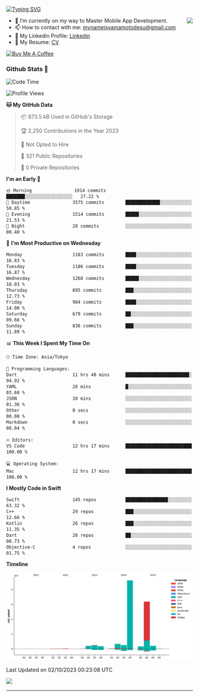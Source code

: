 
[![Typing SVG](https://readme-typing-svg.demolab.com/?lines=Thank+You+For+Visiting!!;You+Are+Welcome✨;I+am+Kyo+Yamamoto;Mobile+Developer)](https://git.io/typing-svg)
<p>
<img align="right" src="https://media.giphy.com/media/26ufdb3cYKwbRtYVW/giphy.gif" style="max-width:100%;" height="150px">

- 🌱 I’m currently on my way to Master Mobile App Development.
- 📫 How to contact with me: mynameisyamamotodesu@gmail.com
- 🔗 My Linkedin Profile: [Linkedin](https://www.linkedin.com/in/kyo-yamamoto-a2ab50239)
- 🔗 My Resume: [CV](https://www.kickresume.com/cv/ZWKvXV/)

<a href="https://www.buymeacoffee.com/kyoyamamoto" target="_blank"><img src="https://cdn.buymeacoffee.com/buttons/default-orange.png" alt="Buy Me A Coffee" height="41" width="174"></a>

### Github Stats 🥇 
<!--START_SECTION:waka-->
![Code Time](http://img.shields.io/badge/Code%20Time-564%20hrs%2024%20mins-blue)

![Profile Views](http://img.shields.io/badge/Profile%20Views-1-blue)

**🐱 My GitHub Data** 

> 📦 873.5 kB Used in GitHub's Storage 
 > 
> 🏆 2,250 Contributions in the Year 2023
 > 
> 🚫 Not Opted to Hire
 > 
> 📜 321 Public Repositories 
 > 
> 🔑 0 Private Repositories 
 > 
**I'm an Early 🐤** 

```text
🌞 Morning                1914 commits        ███████░░░░░░░░░░░░░░░░░░   27.22 % 
🌆 Daytime                3575 commits        █████████████░░░░░░░░░░░░   50.85 % 
🌃 Evening                1514 commits        █████░░░░░░░░░░░░░░░░░░░░   21.53 % 
🌙 Night                  28 commits          ░░░░░░░░░░░░░░░░░░░░░░░░░   00.40 % 
```
📅 **I'm Most Productive on Wednesday** 

```text
Monday                   1183 commits        ████░░░░░░░░░░░░░░░░░░░░░   16.83 % 
Tuesday                  1186 commits        ████░░░░░░░░░░░░░░░░░░░░░   16.87 % 
Wednesday                1268 commits        █████░░░░░░░░░░░░░░░░░░░░   18.03 % 
Thursday                 895 commits         ███░░░░░░░░░░░░░░░░░░░░░░   12.73 % 
Friday                   984 commits         ████░░░░░░░░░░░░░░░░░░░░░   14.00 % 
Saturday                 679 commits         ██░░░░░░░░░░░░░░░░░░░░░░░   09.66 % 
Sunday                   836 commits         ███░░░░░░░░░░░░░░░░░░░░░░   11.89 % 
```


📊 **This Week I Spent My Time On** 

```text
🕑︎ Time Zone: Asia/Tokyo

💬 Programming Languages: 
Dart                     11 hrs 40 mins      ████████████████████████░   94.92 % 
YAML                     26 mins             █░░░░░░░░░░░░░░░░░░░░░░░░   03.60 % 
JSON                     10 mins             ░░░░░░░░░░░░░░░░░░░░░░░░░   01.36 % 
Other                    0 secs              ░░░░░░░░░░░░░░░░░░░░░░░░░   00.08 % 
Markdown                 0 secs              ░░░░░░░░░░░░░░░░░░░░░░░░░   00.04 % 

🔥 Editors: 
VS Code                  12 hrs 17 mins      █████████████████████████   100.00 % 

💻 Operating System: 
Mac                      12 hrs 17 mins      █████████████████████████   100.00 % 
```

**I Mostly Code in Swift** 

```text
Swift                    145 repos           ████████████████░░░░░░░░░   63.32 % 
C++                      29 repos            ███░░░░░░░░░░░░░░░░░░░░░░   12.66 % 
Kotlin                   26 repos            ███░░░░░░░░░░░░░░░░░░░░░░   11.35 % 
Dart                     20 repos            ██░░░░░░░░░░░░░░░░░░░░░░░   08.73 % 
Objective-C              4 repos             ░░░░░░░░░░░░░░░░░░░░░░░░░   01.75 % 
```



**Timeline**

![Lines of Code chart](https://raw.githubusercontent.com/YamamotoDesu/YamamotoDesu/main/assets/bar_graph.png)


 Last Updated on 02/10/2023 00:23:08 UTC
<!--END_SECTION:waka-->

![](https://github-profile-summary-cards.vercel.app/api/cards/profile-details?username=YamamotoDesu&theme=vue)

----
